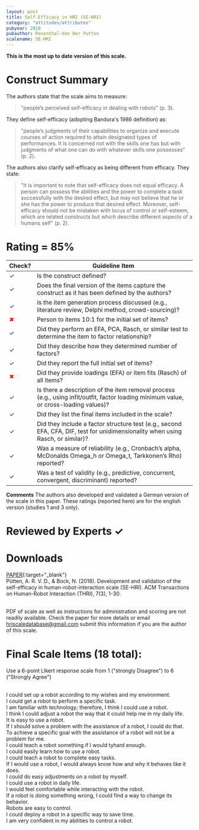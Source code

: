 ```yaml
---
layout: post
title: Self-Efficacy in HRI (SE-HRI)
category: "attitudes/attributes"
pubyear: 2018
pubauthor: Rosenthal-Von Der Putten
scalename: SE-HRI
---
```


**This is the most up to date version of this scale.**

# Construct Summary

The authors state that the scale aims to measure:

>"people’s perceived self-efficacy in dealing with robots" (p. 3).

They define self-efficacy (adopting Bandura's 1986 definition) as:

>"people’s judgments of their capabilities to organize and execute courses of action required to attain designated types of performances. It is concerned not with the skills one has but with judgments of what one can do with whatever skills one possesses" (p. 2).

The authors also clarify self-efficacy as being different from efficacy. They state:

>"It is important to note that self-efficacy does not equal efficacy. A person can possess the abilities and the power to complete a task successfully with the desired effect, but may not believe that he or she has the power to produce that desired effect. Moreover, self-efficacy should not be mistaken with locus of control or self-esteem, which are related constructs but which describe different aspects of a humans self" (p. 2).
 

# Rating = 85% 

<table>
  <thead>
    <tr>
      <th>Check?</th>
      <th>Guideline Item</th>
    </tr>
  </thead>
  <tbody>
    <tr>
      <td>&#10003;</td>
      <td>Is the construct defined?</td>
    </tr>
    <tr>
      <td>&#10003;</td>
      <td>Does the final version of the items capture the construct as it has been defined by the authors?</td>
    </tr>
    <tr>
      <td>&#10003;</td>
      <td>Is the item generation process discussed (e.g., literature review, Delphi method, crowd-sourcing)?</td>
    </tr>
    <tr>
      <td style="color: red;">&#10006;</td>
      <td>Person to items 10:1 for the initial set of items?</td>
    </tr>
    <tr>
      <td>&#10003;</td>
      <td>Did they perform an EFA, PCA, Rasch, or similar test to determine the item to factor relationship?</td>
    </tr>
    <tr>
      <td>&#10003;</td>
      <td>Did they describe how they determined number of factors?</td>
    </tr>
    <tr>
      <td>&#10003;</td>
      <td>Did they report the full initial set of items?</td>
    </tr>
    <tr>
      <td style="color: red;">&#10006;</td>
      <td>Did they provide loadings (EFA) or item fits (Rasch) of all items?</td>
    </tr>
    <tr>
      <td>&#10003;</td>
      <td>Is there a description of the item removal process (e.g., using infit/outfit, factor loading minimum value, or cross-loading values)?</td>
    </tr>
    <tr>
      <td>&#10003;</td>
      <td>Did they list the final items included in the scale?</td>
    </tr>
    <tr>
      <td>&#10003;</td>
      <td>Did they include a factor structure test (e.g., second EFA, CFA, DIF, test for unidimensionality when using Rasch, or similar)?</td>
    </tr>
    <tr>
      <td>&#10003;</td>
      <td>Was a measure of reliability (e.g., Cronbach’s alpha, McDonalds Omega_h or Omega_t, Tarkkonen’s Rho) reported?</td>
    </tr>
    <tr>
      <td>&#10003;</td>
      <td>Was a test of validity (e.g., predictive, concurrent, convergent, discriminant) reported?</td>
    </tr>
  </tbody>
</table>

**Comments**
The authors also developed and validated a German version of the scale in this paper. These ratings (reported here) are for the english version (studies 1 and 3 only).

# Reviewed by Experts &#10003;


# Downloads
[PAPER](https://dl.acm.org/doi/abs/10.1145/3139352){:target="_blank"}
<br>Pütten, A. R. V. D., & Bock, N. (2018). Development and validation of the self-efficacy in human-robot-interaction scale (SE-HRI). ACM Transactions on Human-Robot Interaction (THRI), 7(3), 1-30.

<br>PDF of scale as well as instructions for administration and scoring are not readily available. Check the paper for more details or email hriscaledatabase@gmail.com submit this information if you are the author of this scale.

# Final Scale Items (18 total):
Use a 6-point LIkert response scale from 1 ("strongly Disagree") to 6 ("Strongly Agree")

<br>I could set up a robot according to my wishes and my environment.
<br>I could get a robot to perform a specific task.
<br>I am familiar with technology; therefore, I think I could use a robot.
<br>I think I could adjust a robot the way that it could help me in my daily life.
<br>It is easy to use a robot.
<br>If I should solve a problem with the assistance of a robot, I could do that.
<br>To achieve a specific goal with the assistance of a robot will not be a problem for me.
<br>I could teach a robot something if I would tyhard enough.
<br>I could easily learn how to use a robot.
<br>I could teach a robot to complete easy tasks.
<br>If I would use a robot, I would always know how and why it behaves like it does.
<br>I could do easy adjustments on a robot by myself.
<br>I could use a robot in daily life.
<br>I would feel comfortable while interacting with the robot.
<br>If a robot is doing something wrong, I could find a way to change its behavior.
<br>Robots are easy to control.
<br>I could deploy a robot in a specific way to save time.
<br>I am very confident in my abilities to control a robot.




